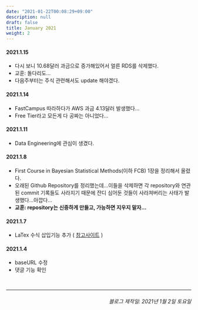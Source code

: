 ```yaml
---
date: "2021-01-22T00:08:29+09:00"
description: null
draft: false
title: January 2021
weight: 2
---
```


#### 2021.1.15
- 다시 보니 10.68달러 과금으로 증가해있어서 얼른 RDS를 삭제했다.
- 교훈: 돌다리도...
- 다음주부터는 주식 관련해서도 update 해야겠다.

#### 2021.1.14
- FastCampus 따라하다가 AWS 과금 4.13달러 발생했다...
- Free Tier라고 모든게 다 공짜는 아니었다...

#### 2021.1.11
- Data Engineering에 관심이 생겼다.

#### 2021.1.8
- First Course in Bayesian Statistical Methods(이하 FCB) 1장을 정리해서 올렸다.
- 오래된 Github Repository를 정리했는데...이들을 삭제하면 각 repository와 연관된 commit 기록들도 사라지기 때문에 잔디 심어둔 것들이 사라져버리는 사태가 발생했다...아깝다...
- **교훈: repository는 신중하게 만들고, 가능하면 지우지 말자...**

#### 2021.1.7
- LaTex 수식 삽입기능 추가 ( [참고사이트](https://traceofpassion.github.io/2020/blog-making-07/) )

#### 2021.1.4
- baseURL 수정
- 댓글 기능 확인

<br>

---
###### <div style="text-align: right"> 블로그 제작일: 2021년 1월 2일 토요일 </div>

<br>
<br>